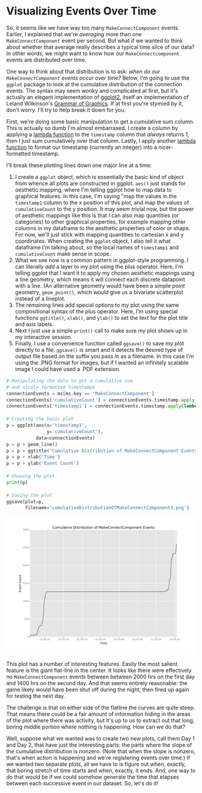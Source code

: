 # Visualizing Events Over Time

So, it seems like we have way too many `MakeConnectComponent` events. Earlier, I explained that we're *averaging* more than one `MakeConnectComponent` event per second. But what if we wanted to think about whether that average really describes a typical time slice of our data? In other words, we might want to know how our `MakeConnectcomponent` events are distributed over time.

One way to think about that distribution is to ask: *when do our `MakeConnectComponent` events occur over time?* Below, I'm going to use the `ggplot` package to look at the cumulative distribution of the connection events. The syntax may seem wonky and complicated at first, but it's actually an elegant implementation of [ggplot2](http://docs.ggplot2.org/0.9.3.1/index.html), itself an implementation of Leland Wilkinson's [Grammar of Graphics](http://www.amazon.com/Grammar-Graphics-Statistics-Computing-ebook/dp/B003XQF3TQ/ref=sr_1_1?ie=UTF8&qid=1401707640&sr=8-1&keywords=grammar+of+graphics). If at first you're stymied by it, don't worry. I'll try to help break it down for you.

First, we're doing some basic manipulation to get a cumulative sum column. This is actually so dumb I'm almost embarrased. I create a column by applying a [lambda function](http://www.diveintopython.net/power_of_introspection/lambda_functions.html) to the `timestamp` column that *always* returns 1, then I just sum cumulatively over that column. Lastly, I apply another [lambda function](http://www.diveintopython.net/power_of_introspection/lambda_functions.html) to format our timestamp (currently an integer) into a nicer-formatted timestamp.

I'll break these plotting lines down one major line at a time:

1. I create a `ggplot` object, which is essentially the basic kind of object from whence all plots are constructed in ggplot. `aes()` just stands for *aes*thetic mapping, where I'm telling ggplot how to map data to graphical features. In this case, I'm saying "map the values in the `timestamp1` column to the x position of this plot, and map the values of `cumulativeCount` to the y position. It may seem trivial now, but the power of aesthetic mappings like this is that I can also map quantities (or categories) to other graphical properties, for example mapping other columns in my dataframe to the aesthetic properties of color or shape. For now, we'll just stick with mapping quantities to cartesian x and y coordinates. When creating the `ggplot` object, I also tell it what dataframe I'm talking about, so the local names of `timestamp1` and `cumulativeCount` make sense in scope.
2. What we see now is a common pattern in ggplot-style programming. I can literally *add* a layer to my plot using the plus operator. Here, I'm telling ggplot that I want it to apply my chosen aesthetic mappings using a line geometry, which means it will connect each discrete datapoint with a line. (An alternative geometry would have been a simple *point* geometry, `geom_point()`, which would give us a bivariate scatterplot instead of a lineplot.
3. The remaining lines add special options to my plot using the same compositional syntax of the plus operator. Here, I'm using special functions `ggtitle()`, `xlab()`, and `ylab()` to set the text for the plot title and axis labels.
4. Next I just use a simple `print()` call to make sure my plot shows up in my interactive session.
5. Finally, I use a convenience function called `ggsave()` to save my plot directly to a file. `ggsave()` is smart and it detects the desired type of output file based on the suffix you pass in as a filename. In this case I'm using the .PNG format for images, but if I wanted an infinitely scalable image I could have used a .PDF extension.

```python
# Manipulating the data to get a cumulative sum
# and nicely formatted timestamps
connectionEvents = ms[ms.key == 'MakeConnectComponent']
connectionEvents['cumulativeCount'] = connectionEvents.timestamp.apply(lambda x: 1).cumsum()
connectionEvents['timestamp1'] = connectionEvents.timestamp.apply(lambda x: pd.Timestamp(x, unit='ms'))

# Creating the basic plot
p = ggplot(aes(x='timestamp1',
               y='cumulativeCount'),
           data=connectionEvents)
p = p + geom_line()
p = p + ggtitle('Cumulative Distribution of MakeConnectComponent Events')
p = p + xlab('Time')
p = p + ylab('Event Count')

# Showing the plot
print(p)

# Saving the plot
ggsave(plot=p,
       filename='cumulativeDistributionOfMakeConnectComponent1.png')
```

![Cumulative Distribution of MakeComponentConnect Events](../assets/cumulativeDistributionOfMakeConnectComponent1.png)

This plot has a number of interesting features. Easily the most salient feature is the giant flat-line in the center. It looks like there were effectively no `MakeConnectComponent` events between between 2000 hrs on the first day and 1400 hrs on the second day. And that seems entirely reasonable: the game likely would have been shut off during the night, then fired up again for testing the next day.

The challenge is that on either side of the flatline the curves are quite steep. That means there could be a fair amount of information hiding in the areas of the plot where there was activity, but it's up to us to extract out that long, boring middle portion where nothing is happening. How can we do that?

Well, suppose what we wanted was to create two new plots, call them Day 1 and Day 2, that have just the interesting parts: the parts where the slope of the cumulative distribution is nonzero. (Note that when the slope is nonzero, that's when action is happening and we're registering events over time.) If we wanted two separate plots, all we have to is figure out when, exactly, that boring stretch of time starts and when, exactly, it ends. And, one way to do that would be if we could somehow generate the time that elapses between each successive event in our dataset. So, let's do it!
